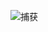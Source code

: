 

![捕获](https://user-images.githubusercontent.com/11703018/178862903-c61c0470-486e-461e-bd55-8f0104141db7.PNG)
